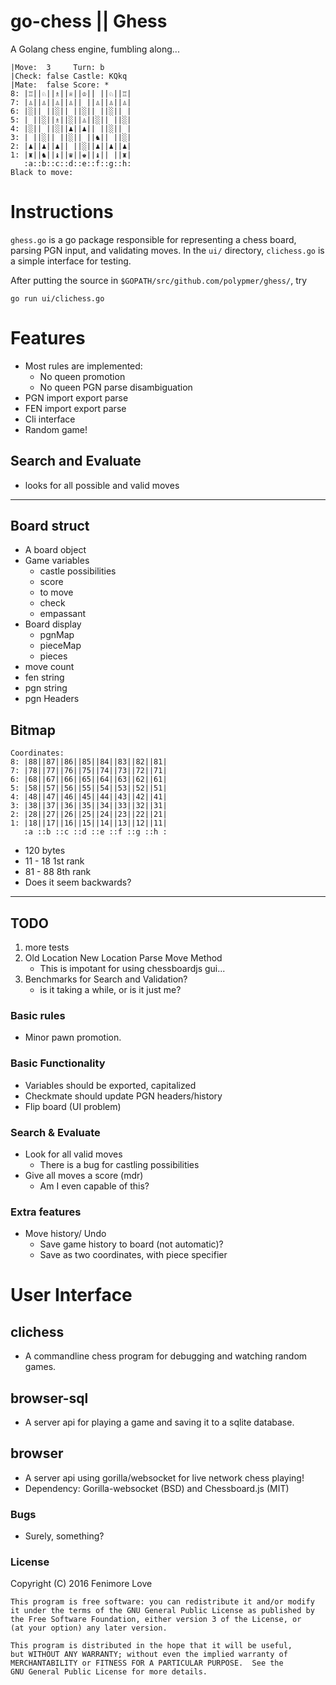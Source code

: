 # go-chess || Ghess
A Golang chess engine, fumbling along... 

    |Move:  3     Turn: b
    |Check: false Castle: KQkq
    |Mate:  false Score: *
    8: |♖||♘||♗||♕||♔|| ||♘||♖|
    7: |♙||♙||♙||♙|| ||♙||♙||♙|
    6: |░|| ||░|| ||░|| ||░|| |
    5: | ||░||♗||░||♙||░|| ||░|
    4: |░|| ||░||♟||♟|| ||░|| |
    3: | ||░|| ||░|| ||♞|| ||░|
    2: |♟||♟||♟|| ||░||♟||♟||♟|
    1: |♜||♞||♝||♛||♚||♝|| ||♜|
       :a::b::c::d::e::f::g::h:
    Black to move: 


# Instructions
`ghess.go` is a go package responsible for representing a chess board, parsing PGN input, and validating moves. In the `ui/` directory, `clichess.go` is a simple interface for testing.

After putting the source in `$GOPATH/src/github.com/polypmer/ghess/`, try

    go run ui/clichess.go

# Features
- Most rules are implemented:
  * No queen promotion
  * No queen PGN parse disambiguation
- PGN import export parse
- FEN import export parse
- Cli interface
- Random game!

## Search and Evaluate

- looks for all possible and valid moves


<hr>

## Board struct
- A board object
- Game variables
  * castle possibilities
  * score
  * to move
  * check
  * empassant
- Board display
  * pgnMap
  * pieceMap
  * pieces
- move count
- fen string
- pgn string
- pgn Headers

## Bitmap

    Coordinates:
    8: |88||87||86||85||84||83||82||81|
    7: |78||77||76||75||74||73||72||71|
    6: |68||67||66||65||64||63||62||61|
    5: |58||57||56||55||54||53||52||51|
    4: |48||47||46||45||44||43||42||41|
    3: |38||37||36||35||34||33||32||31|
    2: |28||27||26||25||24||23||22||21|
    1: |18||17||16||15||14||13||12||11|
       :a ::b ::c ::d ::e ::f ::g ::h :

- 120 bytes
- 11 - 18 1st rank
- 81 - 88 8th rank
- Does it seem backwards?

<hr>

## TODO

1. more tests
2. Old Location New Location Parse Move Method
   - This is impotant for using chessboardjs gui...
2. Benchmarks for Search and Validation?
   * is it taking a while, or is it just me?

### Basic rules

- Minor pawn promotion.

### Basic Functionality

- Variables should be exported, capitalized
- Checkmate should update PGN headers/history
- Flip board (UI problem)

### Search & Evaluate

- Look for all valid moves
   * There is a bug for castling possibilities
- Give all moves a score (mdr)
   * Am I even capable of this?
   
### Extra features

- Move history/ Undo
  * Save game history to board (not automatic)?
  * Save as two coordinates, with piece specifier

# User Interface

## clichess
- A commandline chess program for debugging and watching random games.

## browser-sql
- A server api for playing a game and saving it to a sqlite database.

## browser
- A server api using gorilla/websocket for live network chess playing!
- Dependency: Gorilla-websocket (BSD) and Chessboard.js (MIT)

### Bugs

- Surely, something?

### License

Copyright (C) 2016 Fenimore Love

    This program is free software: you can redistribute it and/or modify
    it under the terms of the GNU General Public License as published by
    the Free Software Foundation, either version 3 of the License, or
    (at your option) any later version.

    This program is distributed in the hope that it will be useful,
    but WITHOUT ANY WARRANTY; without even the implied warranty of
    MERCHANTABILITY or FITNESS FOR A PARTICULAR PURPOSE.  See the
    GNU General Public License for more details.

